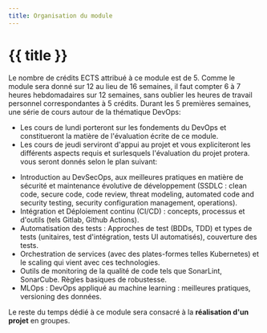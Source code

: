 ```yaml
---
title: Organisation du module
---
```


# {{ title }}

Le nombre de crédits ECTS attribué à ce module est de 5. Comme le module sera donné sur 12 au lieu de
16 semaines, il faut compter 6 à 7 heures hebdomadaires sur 12 semaines, sans oublier les heures de
travail personnel correspondantes à 5 crédits.
Durant les 5 premières semaines, une série de cours autour de la thématique DevOps:
   - Les cours de lundi porteront sur les fondements du DevOps et constitueront la matière de l'évaluation écrite de ce module.
   - Les cours de jeudi serviront d'appui au projet et vous expliciteront les différents aspects requis et surlesquels l'évaluation du projet protera.
vous seront donnés selon le plan suivant:

<!--
| Date                     | Sujet           
| :-----------------------:|:-------------------------------------------------------:|
| Lundi 19 Février à 10h15 | Intro collectif sur DevOps, Introduction du Projet      |
| Lundi 26 Février à 13h   | Tooling (S. Rumley)|                                    |
| Jeudi 29 Février à 10h15 | Qualité du code (S. Rumley)                             |
| Lundi 4 Mars à 13h       | Code Robuste (S. Rumley)                                |
| Jeudi 7 Mars à 10h15     | Intégration et Déploiement continu CI/CD (J.Supcik)     |
| Lundi 11 Mars à 13h      | Philosophie DevOps (S. Rumley)                          |
| Jeudi 14 Mars à 10h15    | Sécurité in CI/CD pipeline? (M. Mäder)                  |
| Lundi 18 Mars à 13h      | "Testing Theory" (S. Rumley)                            |
| Jeudi 21 Mars à 10h15    | Testing: approches, types, et technologies (S. Ingram)  |    
| Jeudi 28 Mars à 13h      | MLOps (B. Wolf)                                          |     
| Lundi 8 Avril à 13h      | ** Travail Ecrit ** (S. Rumley)                         |           
| Jeudi 13 Mai à 10h15     | Rendu code + rapport de groupe                          |   
| Semaine du 20 mai        | Défenses orales individuelles selon horaire pré-annoncé |

-->

-  Introduction au DevSecOps, aux meilleures pratiques en matière de sécurité et maintenance
   évolutive de développement (SSDLC : clean code, secure code, code review, threat modeling,
   automated code and security testing, security configuration management, operations).
-  Intégration et Déploiement continu (CI/CD) : concepts, processus et d'outils (tels Gitlab, Github
   Actions).
-  Automatisation des tests : Approches de test (BDDs, TDD) et types de tests (unitaires, test
   d'intégration, tests UI automatisés), couverture des tests.
-  Orchestration de services (avec des plates-formes telles Kubernetes) et le scaling qui vient avec
   ces technologies.
-  Outils de monitoring de la qualité de code tels que SonarLint, SonarCube. Règles basiques de
   robustesse.
-  MLOps : DevOps appliqué au machine learning : meilleures pratiques, versioning des données.



Le reste du temps dédié à ce module sera consacré à la **réalisation d'un projet** en groupes.